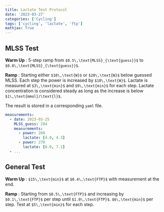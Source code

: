 ```yaml
---
title: Lactate Test Protocol
date: '2023-03-27'
categories: ['Cycling']
tags: ['cycling', 'lactate', 'ftp']
mathjax: True
---
```


## MLSS Test

**Warm Up**
: 5-step ramp from `$0.5\,\text{MLSS}_{\text{guess}}$` to `$0.8\,\text{MLSS}_{\text{guess}}$`.

**Ramp**
: Starting either `$10\,\text{W}$` or `$20\,\text{W}$` below guessed MLSS. Each step the power is increased by `$10\,\text{W}$`. Lactate is measured at `$3\,\text{min}$` and `$9\,\text{min}$` for each step. Lactate concentration is considered steady as long as the increase is below `$1\,\text{mmol}/\text{l}$`.

The result is stored in a corresponding `yaml` file.

``` yaml
measurements:
  - date: 2023-03-25
    MLSS_guess: 284
    measurements:
      - power: 260
        lactate: [4.0, 4.3]
      - power: 270
        lactate: [6.0, 7.1]
  - ...
```


## General Test

**Warm Up**
: `$15\,\text{min}$` at `$0.4\,\text{FTP}$` with measurement at the end.

**Ramp**
: Starting from `$0.5\,\text{FTP}$` and increasing by `$0.1\,\text{FTP}$` per step until `$1.0\,\text{FTP}$`. `$6\,\text{min}$` per step. Test at `$5\,\text{min}$` for each step.
